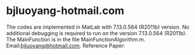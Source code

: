 # bjluoyang-hotmail.com
The codes are implemented in MatLab with 7.13.0.564 (R2011b) version.
No additional debugging is required to run on the version 7.13.0.564 (R2011b).
The MainFunction is in the file MainFunctionAlgorithm.m.
Email:bjluoyang@hotmail.com.
Reference Paper:

